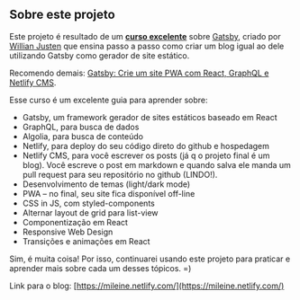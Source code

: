 ## Sobre este projeto 

Este projeto é resultado de um [**curso excelente**](https://www.udemy.com/share/101QMeB0oSeVtQ/) sobre [Gatsby](https://www.gatsbyjs.org/), criado por [Willian Justen](https://willianjusten.com.br/) que ensina passo a passo como criar um blog igual ao dele utilizando Gatsby como gerador de site estático.

Recomendo demais: [Gatsby: Crie um site PWA com React, GraphQL e Netlify CMS](https://www.udemy.com/share/101QMeB0oSeVtQ/).

Esse curso é um excelente guia para aprender sobre:

- Gatsby, um framework gerador de sites estáticos baseado em React
- GraphQL, para busca de dados
- Algolia, para busca de conteúdo
- Netlify, para deploy do seu código direto do github e hospedagem
- Netlify CMS, para você escrever os posts (já q o projeto final é um blog). Você escreve o post em markdown e quando salva ele manda um pull request para seu repositório no github (LINDO!).
- Desenvolvimento de temas (light/dark mode)
- PWA – no final, seu site fica disponível off-line
- CSS in JS, com styled-components
- Alternar layout de grid para list-view
- Componentização em React
- Responsive Web Design
- Transições e animações em React

Sim, é muita coisa! Por isso, continuarei usando este projeto para praticar e aprender mais sobre cada um desses tópicos. =) 

Link para o  blog: [https://mileine.netlify.com/](https://mileine.netlify.com/)
